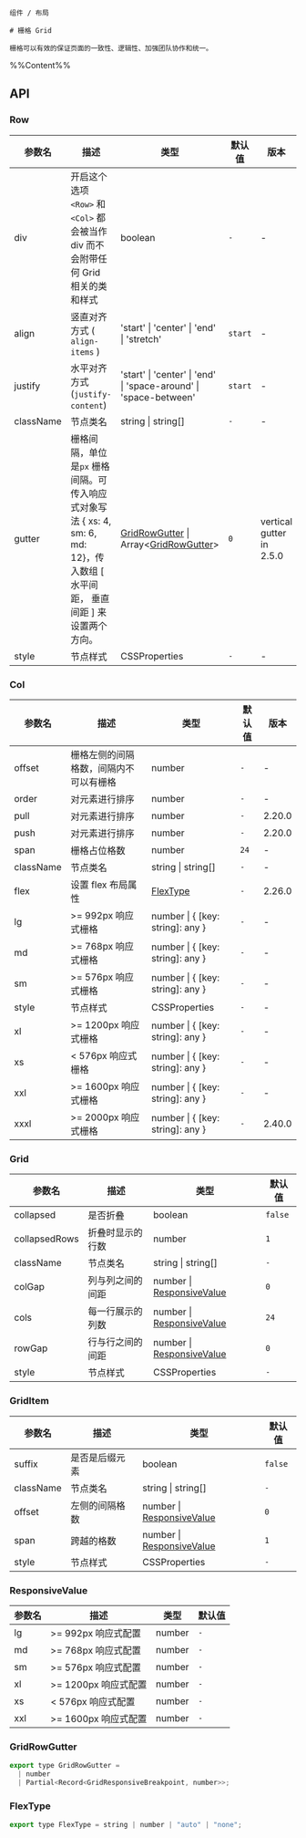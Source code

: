 `````
组件 / 布局

# 栅格 Grid

栅格可以有效的保证页面的一致性、逻辑性、加强团队协作和统一。
`````

%%Content%%

## API

### Row

|参数名|描述|类型|默认值|版本|
|---|---|---|---|---|
|div|开启这个选项 `<Row>` 和 `<Col>` 都会被当作 div 而不会附带任何 Grid 相关的类和样式|boolean |`-`|-|
|align|竖直对齐方式 ( `align-items` )|'start' \| 'center' \| 'end' \| 'stretch' |`start`|-|
|justify|水平对齐方式 (`justify-content`)|'start' \| 'center' \| 'end' \| 'space-around' \| 'space-between' |`start`|-|
|className|节点类名|string \| string[] |`-`|-|
|gutter|栅格间隔，单位是`px` 栅格间隔。可传入响应式对象写法 { xs: 4, sm: 6, md: 12}，传入数组 [ 水平间距， 垂直间距 ] 来设置两个方向。|[GridRowGutter](#gridrowgutter) \| Array&lt;[GridRowGutter](#gridrowgutter)&gt; |`0`|vertical gutter in 2.5.0|
|style|节点样式|CSSProperties |`-`|-|

### Col

|参数名|描述|类型|默认值|版本|
|---|---|---|---|---|
|offset|栅格左侧的间隔格数，间隔内不可以有栅格|number |`-`|-|
|order|对元素进行排序|number |`-`|-|
|pull|对元素进行排序|number |`-`|2.20.0|
|push|对元素进行排序|number |`-`|2.20.0|
|span|栅格占位格数|number |`24`|-|
|className|节点类名|string \| string[] |`-`|-|
|flex|设置 flex 布局属性|[FlexType](#flextype) |`-`|2.26.0|
|lg|>= 992px 响应式栅格|number \| { [key: string]: any } |`-`|-|
|md|>= 768px 响应式栅格|number \| { [key: string]: any } |`-`|-|
|sm|>= 576px 响应式栅格|number \| { [key: string]: any } |`-`|-|
|style|节点样式|CSSProperties |`-`|-|
|xl|>= 1200px 响应式栅格|number \| { [key: string]: any } |`-`|-|
|xs|< 576px 响应式栅格|number \| { [key: string]: any } |`-`|-|
|xxl|>= 1600px 响应式栅格|number \| { [key: string]: any } |`-`|-|
|xxxl|>= 2000px 响应式栅格|number \| { [key: string]: any } |`-`|2.40.0|

### Grid

|参数名|描述|类型|默认值|
|---|---|---|---|
|collapsed|是否折叠|boolean |`false`|
|collapsedRows|折叠时显示的行数|number |`1`|
|className|节点类名|string \| string[] |`-`|
|colGap|列与列之间的间距|number \| [ResponsiveValue](grid#responsivevalue) |`0`|
|cols|每一行展示的列数|number \| [ResponsiveValue](grid#responsivevalue) |`24`|
|rowGap|行与行之间的间距|number \| [ResponsiveValue](grid#responsivevalue) |`0`|
|style|节点样式|CSSProperties |`-`|

### GridItem

|参数名|描述|类型|默认值|
|---|---|---|---|
|suffix|是否是后缀元素|boolean |`false`|
|className|节点类名|string \| string[] |`-`|
|offset|左侧的间隔格数|number \| [ResponsiveValue](grid#responsivevalue) |`0`|
|span|跨越的格数|number \| [ResponsiveValue](grid#responsivevalue) |`1`|
|style|节点样式|CSSProperties |`-`|

### ResponsiveValue

|参数名|描述|类型|默认值|
|---|---|---|---|
|lg|>= 992px 响应式配置|number |`-`|
|md|>= 768px 响应式配置|number |`-`|
|sm|>= 576px 响应式配置|number |`-`|
|xl|>= 1200px 响应式配置|number |`-`|
|xs|< 576px 响应式配置|number |`-`|
|xxl|>= 1600px 响应式配置|number |`-`|

### GridRowGutter

```js
export type GridRowGutter =
  | number
  | Partial<Record<GridResponsiveBreakpoint, number>>;
```

### FlexType

```js
export type FlexType = string | number | "auto" | "none";
```
